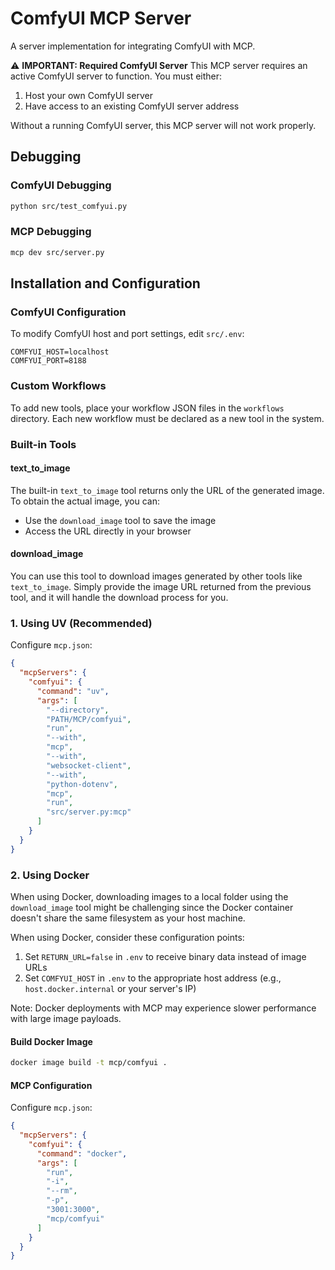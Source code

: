 # ComfyUI MCP Server

A server implementation for integrating ComfyUI with MCP.

⚠️ **IMPORTANT: Required ComfyUI Server**
This MCP server requires an active ComfyUI server to function. You must either:
1. Host your own ComfyUI server
2. Have access to an existing ComfyUI server address

Without a running ComfyUI server, this MCP server will not work properly.

## Debugging

### ComfyUI Debugging
```bash
python src/test_comfyui.py
```

### MCP Debugging
```bash
mcp dev src/server.py
```

## Installation and Configuration

### ComfyUI Configuration
To modify ComfyUI host and port settings, edit `src/.env`:
```env
COMFYUI_HOST=localhost
COMFYUI_PORT=8188
```

### Custom Workflows
To add new tools, place your workflow JSON files in the `workflows` directory. Each new workflow must be declared as a new tool in the system.

### Built-in Tools

#### text_to_image
The built-in `text_to_image` tool returns only the URL of the generated image. To obtain the actual image, you can:
- Use the `download_image` tool to save the image
- Access the URL directly in your browser

#### download_image
You can use this tool to download images generated by other tools like `text_to_image`. Simply provide the image URL returned from the previous tool, and it will handle the download process for you.

### 1. Using UV (Recommended)
Configure `mcp.json`:
```json
{
  "mcpServers": {
    "comfyui": {
      "command": "uv",
      "args": [
        "--directory",
        "PATH/MCP/comfyui",
        "run",
        "--with",
        "mcp",
        "--with",
        "websocket-client",
        "--with",
        "python-dotenv",
        "mcp",
        "run",
        "src/server.py:mcp"
      ]
    }
  }
}
```

### 2. Using Docker
When using Docker, downloading images to a local folder using the `download_image` tool might be challenging since the Docker container doesn't share the same filesystem as your host machine.

When using Docker, consider these configuration points:
  1. Set `RETURN_URL=false` in `.env` to receive binary data instead of image URLs
  1. Set `COMFYUI_HOST` in `.env` to the appropriate host address (e.g., `host.docker.internal` or your server's IP)

Note: Docker deployments with MCP may experience slower performance with large image payloads.


#### Build Docker Image
```bash
docker image build -t mcp/comfyui .
```

#### MCP Configuration
Configure `mcp.json`:
```json
{
  "mcpServers": {
    "comfyui": {
      "command": "docker",
      "args": [
        "run",
        "-i",
        "--rm",
        "-p",
        "3001:3000",
        "mcp/comfyui"
      ]
    }
  }
}
```
